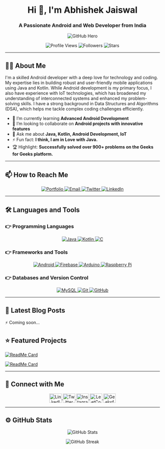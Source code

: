 <h1 align="center">Hi 👋, I'm Abhishek Jaiswal</h1>
<h3 align="center">A Passionate Android and Web Developer from India</h3>

<p align="center">
  <img src="https://github-hero-readme.vercel.app/api?username=theabhishekjaiswal&linkedin=theabhishekjaiswal12&twitter=_abhi_jaiswal&description=Android%20Developer%20|%20Java%20&amp;%20Technology%20Enthusiast&theme=dark" alt="GitHub Hero" />
</p>

<p align="center">
  <img src="https://komarev.com/ghpvc/?username=theabhishekjaiswal&label=Profile%20views&color=blueviolet&style=flat-square" alt="Profile Views" />
  <img src="https://img.shields.io/github/followers/theabhishekjaiswal?label=Followers&color=lightgrey&style=flat-square" alt="Followers" />
  <img src="https://img.shields.io/github/stars/theabhishekjaiswal?label=Stars&color=yellow&style=flat-square" alt="Stars" />
</p>

---

## 👨‍💻 About Me

I'm a skilled Android developer with a deep love for technology and coding. My expertise lies in building robust and user-friendly mobile applications using Java and Kotlin. While Android development is my primary focus, I also have experience with IoT technologies, which has broadened my understanding of interconnected systems and enhanced my problem-solving skills. I have a strong background in Data Structures and Algorithms (DSA), which helps me tackle complex coding challenges efficiently.

- 🌱 I’m currently learning **Advanced Android Development**
- 👯 I’m looking to collaborate on **Android projects with innovative features**
- 💬 Ask me about **Java, Kotlin, Android Development, IoT**
- ⚡ Fun fact: **I think, I am in Love with Java.**
- 🏆 Highlight: **Successfully solved over 900+ problems on the Geeks for Geeks platform.**

---

## 📫 How to Reach Me

<p align="center">
  <a href="https://theabhishekjaiswal.github.io/" target="_blank">
    <img src="https://img.shields.io/website?label=Portfolio&style=for-the-badge&url=https://theabhishekjaiswal.github.io/&color=blue" alt="Portfolio" />
  </a>
  <a href="mailto:theabhishekjaiswal12@gmail.com">
    <img src="https://img.shields.io/badge/Email-D14836?style=for-the-badge&logo=gmail&logoColor=white&color=red" alt="Email" />
  </a>
  <a href="https://twitter.com/_abhi_jaiswal" target="_blank">
    <img src="https://img.shields.io/twitter/follow/_abhi_jaiswal?color=blue&logo=twitter&style=for-the-badge" alt="Twitter" />
  </a>
  <a href="https://linkedin.com/in/theabhishekjaiswal12/" target="_blank">
    <img src="https://img.shields.io/badge/LinkedIn-Connect-blue?style=for-the-badge&logo=linkedin&color=0A66C2" alt="LinkedIn" />
  </a>
</p>

---

## 🛠️ Languages and Tools

### 👉 Programming Languages
<p align="center">
  <a href="https://www.java.com/" target="_blank">
    <img src="https://img.shields.io/badge/Java-%23ED8B00.svg?style=for-the-badge&logo=openjdk&logoColor=white" alt="Java" />
  </a>
  <a href="https://kotlinlang.org/" target="_blank">
    <img src="https://img.shields.io/badge/Kotlin-%230095D5.svg?style=for-the-badge&logo=kotlin&logoColor=white" alt="Kotlin" />
  </a>
  <a href="https://www.cprogramming.com/" target="_blank">
    <img src="https://img.shields.io/badge/C-%2300599C.svg?style=for-the-badge&logo=c&logoColor=white" alt="C" />
  </a>
</p>

### 👉 Frameworks and Tools
<p align="center">
  <a href="https://developer.android.com/" target="_blank">
    <img src="https://img.shields.io/badge/Android-%230097A7.svg?style=for-the-badge&logo=android&logoColor=white" alt="Android" />
  </a>
  <a href="https://firebase.google.com/" target="_blank">
    <img src="https://img.shields.io/badge/Firebase-%23039BE5.svg?style=for-the-badge&logo=firebase" alt="Firebase" />
  </a>
  <a href="https://www.arduino.cc/" target="_blank">
    <img src="https://img.shields.io/badge/Arduino-%230097A7.svg?style=for-the-badge&logo=arduino&logoColor=white" alt="Arduino" />
  </a>
  <a href="https://www.raspberrypi.org/" target="_blank">
    <img src="https://img.shields.io/badge/Raspberry%20Pi-%23C51A4A.svg?style=for-the-badge&logo=raspberry-pi&logoColor=white" alt="Raspberry Pi" />
  </a>
</p>

### 👉 Databases and Version Control
<p align="center">
  <a href="https://www.mysql.com/" target="_blank">
    <img src="https://img.shields.io/badge/MySQL-%2300f.svg?style=for-the-badge&logo=mysql&logoColor=white" alt="MySQL" />
  </a>
  <a href="https://git-scm.com/" target="_blank">
    <img src="https://img.shields.io/badge/Git-%23F05033.svg?style=for-the-badge&logo=git&logoColor=white" alt="Git" />
  </a>
  <a href="https://github.com/" target="_blank">
    <img src="https://img.shields.io/badge/GitHub-%23121011.svg?style=for-the-badge&logo=github&logoColor=white" alt="GitHub" />
  </a>
</p>

---

## 📕 Latest Blog Posts

⚡ Coming soon...

## ⭐ Featured Projects

[![ReadMe Card](https://github-readme-stats.vercel.app/api/pin/?username=theabhishekjaiswal&repo=Moodify&theme=dark&bg_color=0D1117&title_color=00BFFF&text_color=00BFFF&border_color=1E90FF)](https://github.com/theabhishekjaiswal/Moodify)

[![ReadMe Card](https://github-readme-stats.vercel.app/api/pin/?username=theabhishekjaiswal&repo=Fire-Alarm-System&theme=dark&bg_color=0D1117&title_color=00BFFF&text_color=00BFFF&border_color=1E90FF)](https://github.com/theabhishekjaiswal/Fire-Alarm-System)

---

## 🤝 Connect with Me

<p align="center">
  <a href="https://linkedin.com/in/theabhishekjaiswal12" target="_blank">
    <img align="center" src="https://raw.githubusercontent.com/rahuldkjain/github-profile-readme-generator/master/src/images/icons/Social/linked-in-alt.svg" alt="LinkedIn" height="30" width="40" />
  </a>
  <a href="https://twitter.com/_abhi_jaiswal" target="_blank">
    <img align="center" src="https://raw.githubusercontent.com/rahuldkjain/github-profile-readme-generator/master/src/images/icons/Social/twitter.svg" alt="Twitter" height="30" width="40" />
  </a>
  <a href="https://instagram.com/theabhishek_jaiswal/" target="_blank">
    <img align="center" src="https://raw.githubusercontent.com/rahuldkjain/github-profile-readme-generator/master/src/images/icons/Social/instagram.svg" alt="Instagram" height="30" width="40" />
  </a>
  <a href="https://www.leetcode.com/theabhishek_jaiswal/" target="_blank">
    <img align="center" src="https://raw.githubusercontent.com/rahuldkjain/github-profile-readme-generator/master/src/images/icons/Social/leet-code.svg" alt="LeetCode" height="30" width="40" />
  </a>
  <a href="https://auth.geeksforgeeks.org/user/theabhishek_jaiswal" target="_blank">
    <img align="center" src="https://raw.githubusercontent.com/rahuldkjain/github-profile-readme-generator/master/src/images/icons/Social/geeks-for-geeks.svg" alt="GeeksforGeeks" height="30" width="40" />
  </a>
</p>

---


## ⚙️ GitHub Stats

<p align="center">
  <img src="https://github-readme-stats.vercel.app/api?username=theabhishekjaiswal&show_icons=true&theme=dark&icon_color=00BFFF&text_color=00BFFF&bg_color=0D1117&border_color=1E90FF" alt="GitHub Stats" />
</p>
<p align="center">
  <img src="https://github-readme-streak-stats.herokuapp.com/?user=theabhishekjaiswal&theme=dark&hide_border=true&background=0D1117&stroke=1E90FF&fire=1E90FF" alt="GitHub Streak" />
</p>

